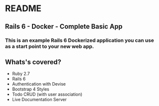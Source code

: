# README

## Rails 6 - Docker - Complete Basic App

### This is an example Rails 6 Dockerized application you can use as a start point to your new web app. 

## Whats's covered?

- Ruby 2.7
- Rails 6
- Authentication with Devise
- Bootstrap 4 Styles
- Todo CRUD (with user association)
- Live Documentation Server
